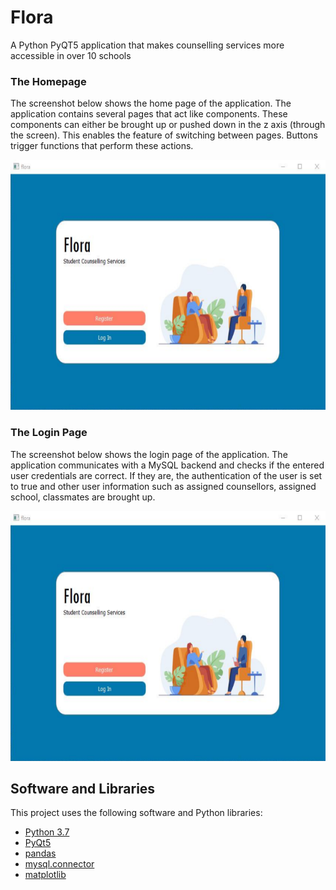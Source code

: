 # Flora
A Python PyQT5 application that makes counselling services more accessible in over 10 schools

### The Homepage
The screenshot below shows the home page of the application. The application contains several pages that act like components. These components can either be brought up or pushed down in the z axis (through the screen). This enables the feature of switching between pages. Buttons trigger functions that perform these actions.

<img src = "https://raw.githubusercontent.com/m-trivedi/flora/main/screenshots/flora-1.png" style = "height: 400px;">

### The Login Page
The screenshot below shows the login page of the application. The application communicates with a MySQL backend and checks if the entered user credentials are correct. If they are, the authentication of the user is set to true and other user information such as assigned counsellors, assigned school, classmates are brought up.

<img src = "https://raw.githubusercontent.com/m-trivedi/flora/main/screenshots/flora-1.png" style = "height: 400px;">

## Software and Libraries
This project uses the following software and Python libraries:
* [Python 3.7](https://www.python.org/downloads/release/python-370/)
* [PyQt5](https://pypi.org/project/PyQt5/)
* [pandas](http://pandas.pydata.org/)
* [mysql.connector](https://pypi.org/project/mysql-connector-python/)
* [matplotlib](https://pypi.org/project/matplotlib/)


